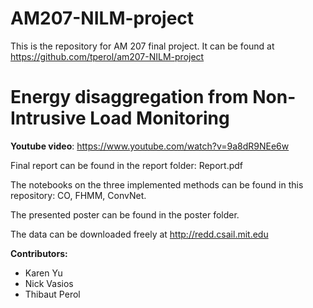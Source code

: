 # AM207-NILM-project
This is the repository for AM 207 final project. It can be found at https://github.com/tperol/am207-NILM-project

# Energy disaggregation from Non-Intrusive Load Monitoring

**Youtube video**: https://www.youtube.com/watch?v=9a8dR9NEe6w

Final report can be found in the report folder: Report.pdf

The notebooks on the three implemented methods can be found in this repository: CO, FHMM, ConvNet.

The presented poster can be found in the poster folder.

The data can be downloaded freely at http://redd.csail.mit.edu

**Contributors:**

* Karen Yu
* Nick Vasios
* Thibaut Perol

